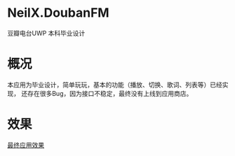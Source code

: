 # NeilX.DoubanFM
豆瓣电台UWP 本科毕业设计
# 概况
本应用为毕业设计，简单玩玩，基本的功能（播放、切换、歌词、列表等）已经实现， 还存在很多Bug，因为接口不稳定，最终没有上线到应用商店。
# 效果
[最终应用效果](http://images2015.cnblogs.com/blog/672824/201605/672824-20160505150014154-126320323.gif )
